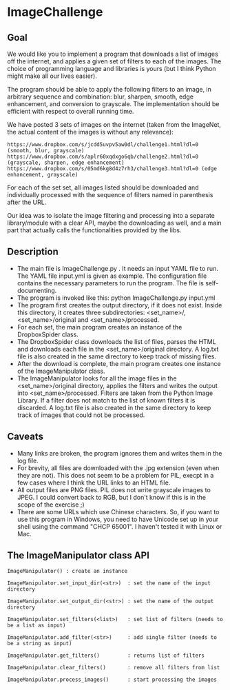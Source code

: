 # ImageChallenge

## Goal

We would like you to implement a program that downloads a list of images off the internet, and applies a given set of filters to each of the images. The choice of programming language and libraries is yours (but I think Python might make all our lives easier).

The program should be able to apply the following filters to an image, in arbitrary sequence and combination: blur, sharpen, smooth, edge enhancement, and conversion to grayscale. The implementation should be efficient with respect to overall running time.

We have posted 3 sets of images on the internet (taken from the ImageNet, the actual content of the images is without any relevance):

    https://www.dropbox.com/s/jcdd5uvpv5aw0dl/challenge1.html?dl=0 (smooth, blur, grayscale)
    https://www.dropbox.com/s/aplr60xqdxgo6qb/challenge2.html?dl=0 (grayscale, sharpen, edge enhancement)
    https://www.dropbox.com/s/05md6kg8d4z7rh3/challenge3.html?dl=0 (edge enhancement, grayscale)


For each of the set set, all images listed should be downloaded and individually processed with the sequence of filters named in parenthesis after the URL.

Our idea was to isolate the image filtering and processing into a separate library/module with a clear API, maybe the downloading as well, and a main part that actually calls the functionalities provided by the libs.

## Description

+ The main file is ImageChallenge.py . It needs an input YAML file to run. The YAML file input.yml is given as example. The configuration file contains the necessary parameters to run the program. The file is self-documenting.
+ The program is invoked like this: python ImageChallenge.py input.yml
+ The program first creates the output directory, if it does not exist. Inside this directory, it creates three subdirectories: &lt;set_name&gt;/, &lt;set_name&gt;/original and &lt;set_name&gt;/processed.
+ For each set, the main program creates an instance of the DropboxSpider class.
+ The DropboxSpider class downloads the list of files, parses the HTML and downloads each file in the &lt;set_name&gt;/original directory. A log.txt file is also created in the same directory to keep track of missing files.
+ After the download is complete, the main program creates one instance of the ImageManipulator class.
+ The ImageManipulator looks for all the image files in the &lt;set_name&gt;/original directory, applies the filters and writes the output into &lt;set_name&gt;/processed. Filters are taken from the Python Image Library. If a filter does not match to the list of known filters it is discarded. A log.txt file is also created in the same directory to keep track of images that could not be processed.


## Caveats

+ Many links are broken, the program ignores them and writes them in the log file.
+ For brevity, all files are downloaded with the .jpg extension (even when they are not). This does not seem to be a problem for PIL, execpt in a few cases where I think the URL links to an HTML file.
+ All output files are PNG files. PIL does not write grayscale images to JPEG. I could convert back to RGB, but I don't know if this is in the scope of the exercise ;)
+ There are some URLs which use Chinese characters. So, if you want to use this program in Windows, you need to have Unicode set up in your shell using the command "CHCP 65001". I haven't tested it with Linux or Mac.


## The ImageManipulator class API
    ImageManipulator() : create an instance
  
    ImageManipulator.set_input_dir(<str>)  : set the name of the input directory
  
    ImageManipulator.set_output_dir(<str>) : set the name of the output directory
  
    ImageManipulator.set_filters(<list>)   : set list of filters (needs to be a list as input)
  
    ImageManipulator.add_filter(<str>)     : add single filter (needs to be a string as input)
  
    ImageManipulator.get_filters()         : returns list of filters
  
    ImageManipulator.clear_filters()       : remove all filters from list
  
    ImageManipulator.process_images()      : start processing the images
